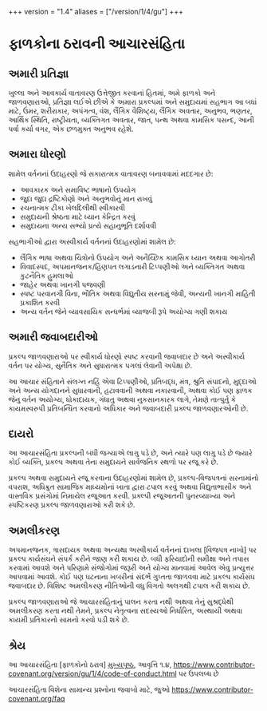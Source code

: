 +++
version = "1.4"
aliases = ["/version/1/4/gu"]
+++

# ફાળકોના ઠરાવની આચારસંહિતા

## અમારી પ્રતિજ્ઞા

ખુલ્લા અને આવકાર્ય વાતાવરણ ઉત્તેજીત કરવાનાં હિતમાં, અમે ફાળકો અને જાળવણારાઓ,
પ્રતિજ્ઞા લઈએ છીએ કે અમારા પ્રકલ્પમાં અને સમુદાયમાં સહભાગ આ બધાં માટે, ઉંમર,
શરીરાકાર, અપંગત્વ, વંશ, લૈંગિક વૈશિષ્ટ્ય, લૈંગિક અવતાર, અનુભવ, ભણતર,
આર્થિક સ્થિતિ, રાષ્ટ્રીયતા, વ્યક્તિગત અવતાર, જાત, પન્થ અથવા કામસિક પસન્દ, આની
પર્વા કર્યા વગર, એક છળમુક્ત અનુભવ રહેશે.

## અમારા ધોરણો

શામેલ વર્તનનાં ઉદાહરણો જે સકારાત્મક વાતાવરણ બનાવવામાં મદદગાર છે:

* આવકારક અને સમાવિષ્ટ ભાષાનો ઉપયોગ
* જુદા જુદા દ્રષ્ટિકોણો અને અનુભવોનું માન રાખવું
* રચનાત્મક ટીકા ખેલદિલીથી સ્વીકારવી
* સમુદાયની શ્રેષ્ઠતા માટે ધ્યાન કેન્દ્રિત કરવું
* સમુદાયના અન્ય સભ્યો પ્રત્યે સહાનુભૂતિ દર્શાવવી

સહભાગીઓ દ્વારા અસ્વીકાર્ય વર્તનનાં ઉદાહરણોમાં શામેલ છે:

* લૈંગિક ભાષા અથવા ચિત્રોનો ઉપયોગ અને અનૈચ્છિક કામસિક ધ્યાન અથવા આગોતરી
* વિવાદસ્પદ, અપમાનજનક/હિણપત લગાડનારી ટિપ્પણીઓ અને વ્યક્તિગત અથવા કુટનૈતિક
  હુમલાઓ
* જાહેર અથવા ખાનગી પજવણી
* સ્પષ્ટ પરવાનગી વિના, ભૌતિક અથવા વિદ્યુતીય સરનામું જેવી, અન્યની ખાનગી માહિતી
  પ્રકાશિત કરવી
* અન્ય વર્તન જેને વ્યાવસાયિક સન્ધર્ભમાં વ્યાજબી રૂપે અયોગ્ય ગણી શકાય

## અમારી જવાબદારીઓ

પ્રકલ્પ જાળવણારાઓ પર સ્વીકાર્ય ધોરણો સ્પષ્ટ કરવાની જવાબદાર છે અને અસ્વીકાર્ય
વર્તન પર યોગ્ય, સુનૈતિક અને સુધારાત્મક પગલાં લેવાની અપેક્ષા છે.

આ આચાર સંહિતાને સંલગ્ન નહિં એવા ટિપ્પણીઓ, પ્રતિબદ્ધ, મંત્ર, શ્રુતિ સંપાદનો, મુદ્દાઓ
અને અન્ય યોગદાનને સુધારવાની, હટાવવાની અથવા નકારવાની, અથવા કોઈ પણ ફાળક જેનુ
વર્તન અયોગ્ય, ધોકાદાયક, ગંધાતુ અથવા નુકસાનકારક લાગે, તેમણે તાત્પુર્તુ કે કાયમસ્વરુપી
પ્રતિબન્ધિત કરવાનો અધિકાર અને જવાબદારી પ્રક્લ્પ જાળવણારઓની છે.

## દાયરો

આ આચારસંહિતા પ્રકલ્પની બધી જગ્યાએ લાગુ પડે છે, અને ત્યારે પણ લાગુ પડે છે
જ્યારે કોઈ વ્યક્તિ, પ્રકલ્પ અથવા તેના સમુદાયને સાર્વજનિક સ્થળો પર રજૂ કરે છે.

પ્રકલ્પ અથવા સમુદાયને રજૂ કરવાના ઉદાહરણોમાં શામેલ છે, પ્રકલ્પ-વિજપત્રનાં સરનામાંનો
વપરાશ, અધિક્રુત સામાજિક માધ્યમોનાં ખાતા દ્વારા ટપાલ કરવું અથવા વિદ્યુતાભાસીક અને
વાસ્તવિક પ્રસંગોમાં નિમાયેલ રજૂઆત કરવી. પ્રક્લ્પી રજૂઆતની પુનરવ્યાખ્યા અને સ્પષ્ટિકરણ
પ્રકલ્પ જાળવણારાઓ કરી શકે છે.

## અમલીકરણ

અપમાનજનક, ત્રાસદાયક અથવા અન્યથા અસ્વીકાર્ય વર્તનનાં દાખલા [વિજપત્ર નાખો] પર
પ્રકલ્પ કાર્યસંઘને સંપર્ક કરીને જાણ કરી શકાય છે. બધી ફરિયાદોની સમીક્ષા અને તપાસ
કરવામાં આવશે અને પરિણામે સંજોગોમાં જરૂરી અને યોગ્ય માનવામાં આવેલ એવુ પ્રત્યુત્તર
આપવામાં આવશે. કોઈ પણ ઘટનાના ખબરીનાં સંદર્ભે ગુપ્તતા જાળવવા માટે પ્રકલ્પ કાર્યસંઘ
જવાબદાર છે. વિશિષ્ટ અમલીકરણ નીતિઓની વધુ વિગતો અલગથી ટપાલ કરી શકાય છે.

પ્રકલ્પ જાળવણારાઓ જે આચારસંહિતાનું પાલન કરતા નથી અથવા તેનું સુશ્રદ્ધેથી અમલીકરણ
કરતા નથી તેમને, પ્રકલ્પ નેતૃત્વના સદસ્યઓ નિર્ધારિત, અસ્થાયી અથવા કાયમી પ્રતિકારનો
સામનો કરવો પડી શકે છે.

## શ્રેય

આ આચારસંહિતા [ફાળકોનો ઠરાવ] [મુખ્યપૃષ્ઠ], આવૃત્તિ ૧.૪,
https://www.contributor-covenant.org/version/gu/1/4/code-of-conduct.html પર ઉપલબ્ધ છે

[મુખ્યપૃષ્ઠ]: https://www.contributor-coveament.org

આચારસંહિતા વિશેના સામાન્ય પ્રશ્નોના જવાબો માટે, જુઓ
https://www.contributor-covenant.org/faq
